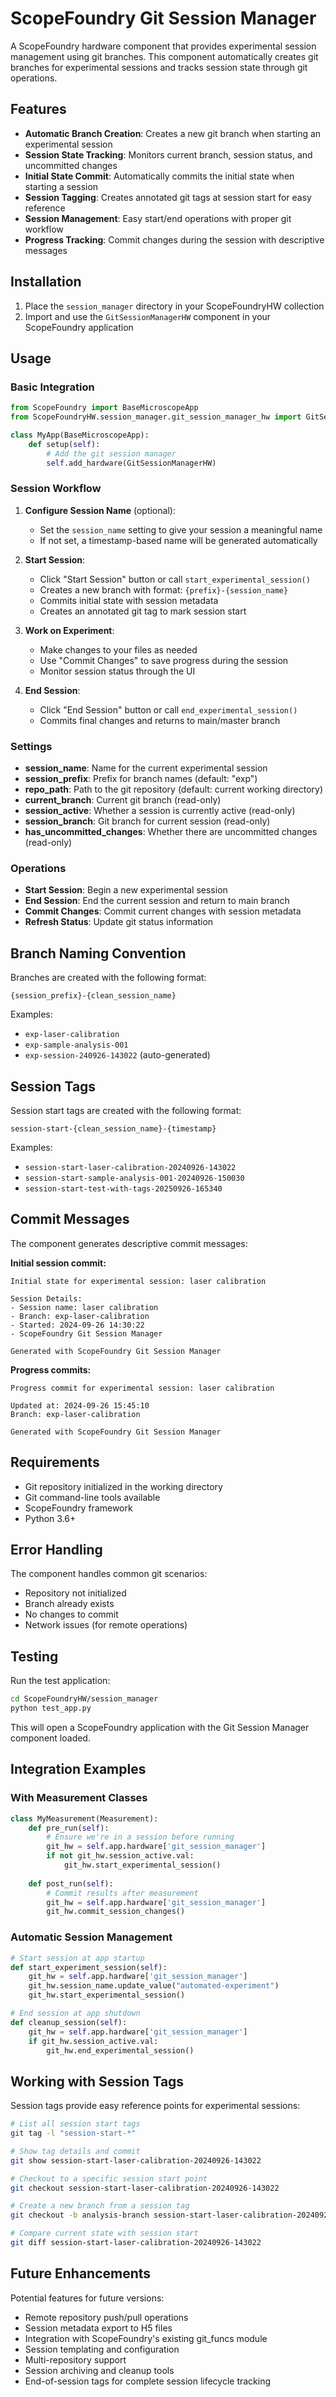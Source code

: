 # ScopeFoundry Git Session Manager

A ScopeFoundry hardware component that provides experimental session management using git branches. This component automatically creates git branches for experimental sessions and tracks session state through git operations.

## Features

- **Automatic Branch Creation**: Creates a new git branch when starting an experimental session
- **Session State Tracking**: Monitors current branch, session status, and uncommitted changes
- **Initial State Commit**: Automatically commits the initial state when starting a session
- **Session Tagging**: Creates annotated git tags at session start for easy reference
- **Session Management**: Easy start/end operations with proper git workflow
- **Progress Tracking**: Commit changes during the session with descriptive messages

## Installation

1. Place the `session_manager` directory in your ScopeFoundryHW collection
2. Import and use the `GitSessionManagerHW` component in your ScopeFoundry application

## Usage

### Basic Integration

```python
from ScopeFoundry import BaseMicroscopeApp
from ScopeFoundryHW.session_manager.git_session_manager_hw import GitSessionManagerHW

class MyApp(BaseMicroscopeApp):
    def setup(self):
        # Add the git session manager
        self.add_hardware(GitSessionManagerHW)
```

### Session Workflow

1. **Configure Session Name** (optional):
   - Set the `session_name` setting to give your session a meaningful name
   - If not set, a timestamp-based name will be generated automatically

2. **Start Session**:
   - Click "Start Session" button or call `start_experimental_session()`
   - Creates a new branch with format: `{prefix}-{session_name}`
   - Commits initial state with session metadata
   - Creates an annotated git tag to mark session start

3. **Work on Experiment**:
   - Make changes to your files as needed
   - Use "Commit Changes" to save progress during the session
   - Monitor session status through the UI

4. **End Session**:
   - Click "End Session" button or call `end_experimental_session()`
   - Commits final changes and returns to main/master branch

### Settings

- **session_name**: Name for the current experimental session
- **session_prefix**: Prefix for branch names (default: "exp")
- **repo_path**: Path to the git repository (default: current working directory)
- **current_branch**: Current git branch (read-only)
- **session_active**: Whether a session is currently active (read-only)
- **session_branch**: Git branch for current session (read-only)
- **has_uncommitted_changes**: Whether there are uncommitted changes (read-only)

### Operations

- **Start Session**: Begin a new experimental session
- **End Session**: End the current session and return to main branch
- **Commit Changes**: Commit current changes with session metadata
- **Refresh Status**: Update git status information

## Branch Naming Convention

Branches are created with the following format:
```
{session_prefix}-{clean_session_name}
```

Examples:
- `exp-laser-calibration`
- `exp-sample-analysis-001`
- `exp-session-240926-143022` (auto-generated)

## Session Tags

Session start tags are created with the following format:
```
session-start-{clean_session_name}-{timestamp}
```

Examples:
- `session-start-laser-calibration-20240926-143022`
- `session-start-sample-analysis-001-20240926-150030`
- `session-start-test-with-tags-20250926-165340`

## Commit Messages

The component generates descriptive commit messages:

**Initial session commit:**
```
Initial state for experimental session: laser calibration

Session Details:
- Session name: laser calibration
- Branch: exp-laser-calibration
- Started: 2024-09-26 14:30:22
- ScopeFoundry Git Session Manager

Generated with ScopeFoundry Git Session Manager
```

**Progress commits:**
```
Progress commit for experimental session: laser calibration

Updated at: 2024-09-26 15:45:10
Branch: exp-laser-calibration

Generated with ScopeFoundry Git Session Manager
```

## Requirements

- Git repository initialized in the working directory
- Git command-line tools available
- ScopeFoundry framework
- Python 3.6+

## Error Handling

The component handles common git scenarios:
- Repository not initialized
- Branch already exists
- No changes to commit
- Network issues (for remote operations)

## Testing

Run the test application:

```bash
cd ScopeFoundryHW/session_manager
python test_app.py
```

This will open a ScopeFoundry application with the Git Session Manager component loaded.

## Integration Examples

### With Measurement Classes

```python
class MyMeasurement(Measurement):
    def pre_run(self):
        # Ensure we're in a session before running
        git_hw = self.app.hardware['git_session_manager']
        if not git_hw.session_active.val:
            git_hw.start_experimental_session()
    
    def post_run(self):
        # Commit results after measurement
        git_hw = self.app.hardware['git_session_manager']
        git_hw.commit_session_changes()
```

### Automatic Session Management

```python
# Start session at app startup
def start_experiment_session(self):
    git_hw = self.app.hardware['git_session_manager']
    git_hw.session_name.update_value("automated-experiment")
    git_hw.start_experimental_session()

# End session at app shutdown
def cleanup_session(self):
    git_hw = self.app.hardware['git_session_manager']
    if git_hw.session_active.val:
        git_hw.end_experimental_session()
```

## Working with Session Tags

Session tags provide easy reference points for experimental sessions:

```bash
# List all session start tags
git tag -l "session-start-*"

# Show tag details and commit
git show session-start-laser-calibration-20240926-143022

# Checkout to a specific session start point
git checkout session-start-laser-calibration-20240926-143022

# Create a new branch from a session tag
git checkout -b analysis-branch session-start-laser-calibration-20240926-143022

# Compare current state with session start
git diff session-start-laser-calibration-20240926-143022
```

## Future Enhancements

Potential features for future versions:
- Remote repository push/pull operations
- Session metadata export to H5 files
- Integration with ScopeFoundry's existing git_funcs module
- Session templating and configuration
- Multi-repository support
- Session archiving and cleanup tools
- End-of-session tags for complete session lifecycle tracking